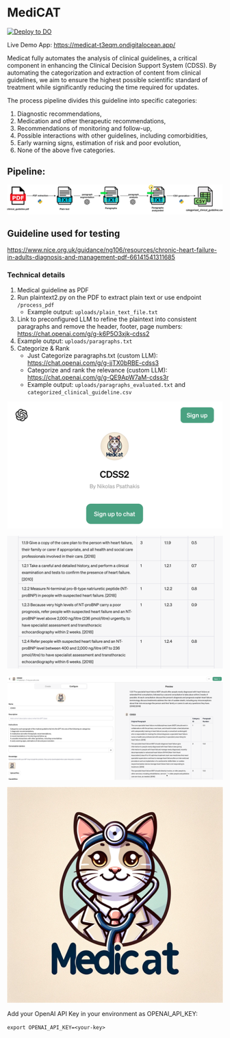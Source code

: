 # MediCAT

[![Deploy to DO](https://www.deploytodo.com/do-btn-blue.svg)](https://cloud.digitalocean.com/apps/new?repo=https://github.com/ManuelHettich/MediCAT/tree/main)

Live Demo App: https://medicat-t3eqm.ondigitalocean.app/

Medicat fully automates the analysis of clinical guidelines, a critical component in enhancing the Clinical Decision Support System (CDSS). By automating the categorization and extraction of content from clinical guidelines, we aim to ensure the highest possible scientific standard of treatment while significantly reducing the time required for updates.

The process pipeline divides this guideline into specific categories:
1. Diagnostic recommendations,
2. Medication and other therapeutic recommendations,
3. Recommendations of monitoring and follow-up,
4. Possible interactions with other guidelines, including comorbidities,
5. Early warning signs, estimation of risk and poor evolution,
6. None of the above five categories.


##  Pipeline:
![alt1](pipeline_diagram.png)

## Guideline used for testing
https://www.nice.org.uk/guidance/ng106/resources/chronic-heart-failure-in-adults-diagnosis-and-management-pdf-66141541311685

### Technical details

1) Medical guideline as PDF
2) Run plaintext2.py on the PDF to extract plain text or use endpoint ```/process_pdf```
    - Example output: ```uploads/plain_text_file.txt```
3) Link to preconfigured LLM to refine the plaintext into consistent paragraphs and remove the header, footer, page numbers: https://chat.openai.com/g/g-k6P5O3xjk-cdss2
4) Example output: ```uploads/paragraphs.txt```
5) Categorize & Rank
    - Just Categorize paragraphs.txt (custom LLM): https://chat.openai.com/g/g-jjTX0bRBE-cdss3
    - Categorize and rank the relevance (custom LLM): https://chat.openai.com/g/g-QE9ApW7aM-cdss3r
    - Example output: ```uploads/paragraphs_evaluated.txt``` and ```categorized_clinical_guideline.csv```

![alt1](Step3.png)

![alt1](step5plusRelevance.png)

![alt1](Step5.png)

![alt1](static/logo.png)

Add your OpenAI API Key in your environment as OPENAI_API_KEY:

```export OPENAI_API_KEY=<your-key>```

